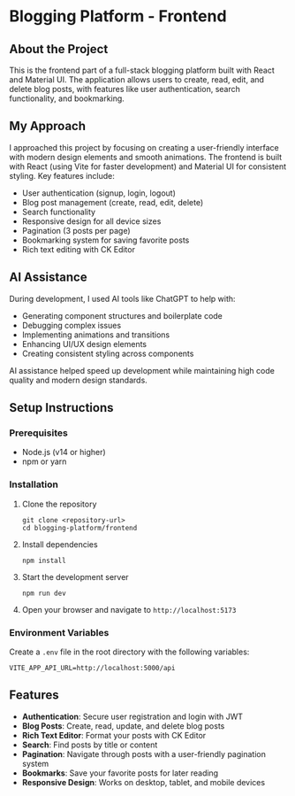 # Blogging Platform - Frontend

## About the Project

This is the frontend part of a full-stack blogging platform built with React and Material UI. The application allows users to create, read, edit, and delete blog posts, with features like user authentication, search functionality, and bookmarking.

## My Approach

I approached this project by focusing on creating a user-friendly interface with modern design elements and smooth animations. The frontend is built with React (using Vite for faster development) and Material UI for consistent styling. Key features include:

- User authentication (signup, login, logout)
- Blog post management (create, read, edit, delete)
- Search functionality
- Responsive design for all device sizes
- Pagination (3 posts per page)
- Bookmarking system for saving favorite posts
- Rich text editing with CK Editor

## AI Assistance

During development, I used AI tools like ChatGPT to help with:

- Generating component structures and boilerplate code
- Debugging complex issues
- Implementing animations and transitions
- Enhancing UI/UX design elements
- Creating consistent styling across components

AI assistance helped speed up development while maintaining high code quality and modern design standards.

## Setup Instructions

### Prerequisites

- Node.js (v14 or higher)
- npm or yarn

### Installation

1. Clone the repository
   ```
   git clone <repository-url>
   cd blogging-platform/frontend
   ```

2. Install dependencies
   ```
   npm install
   ```

3. Start the development server
   ```
   npm run dev
   ```

4. Open your browser and navigate to `http://localhost:5173`

### Environment Variables

Create a `.env` file in the root directory with the following variables:

```
VITE_APP_API_URL=http://localhost:5000/api
```

## Features

- **Authentication**: Secure user registration and login with JWT
- **Blog Posts**: Create, read, update, and delete blog posts
- **Rich Text Editor**: Format your posts with CK Editor
- **Search**: Find posts by title or content
- **Pagination**: Navigate through posts with a user-friendly pagination system
- **Bookmarks**: Save your favorite posts for later reading
- **Responsive Design**: Works on desktop, tablet, and mobile devices
